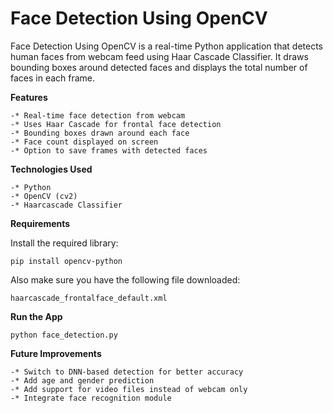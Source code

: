 # Face Detection Using OpenCV
Face Detection Using OpenCV is a real-time Python application that detects human faces from webcam feed using Haar Cascade Classifier. It draws bounding boxes around detected faces and displays the total number of faces in each frame.

**Features**

	-* Real-time face detection from webcam
	-* Uses Haar Cascade for frontal face detection
	-* Bounding boxes drawn around each face
	-* Face count displayed on screen
	-* Option to save frames with detected faces

**Technologies Used**

	-* Python
	-* OpenCV (cv2)
	-* Haarcascade Classifier

**Requirements**

Install the required library:

	pip install opencv-python

Also make sure you have the following file downloaded:

	haarcascade_frontalface_default.xml

**Run the App**

	python face_detection.py

**Future Improvements**

	-* Switch to DNN-based detection for better accuracy
	-* Add age and gender prediction
	-* Add support for video files instead of webcam only
	-* Integrate face recognition module
